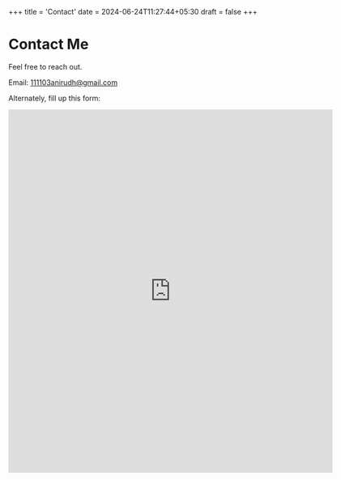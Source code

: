 +++
title = 'Contact'
date = 2024-06-24T11:27:44+05:30
draft = false
+++

# Contact Me
Feel free to reach out. 

Email: 111103anirudh@gmail.com

Alternately, fill up this form:

<iframe src="https://docs.google.com/forms/d/e/1FAIpQLScOAtbcqhFjnsCn1Uqm7niv3YWOEl1ZzPyuTtnG1i8BHfUUhg/viewform?embedded=true" width="640" height="718" frameborder="0" marginheight="0" marginwidth="0">Loading…</iframe>
